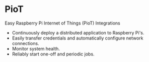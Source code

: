 # PioT
Easy Raspberry Pi Internet of Things (PioT) Integrations

- Continuously deploy a distributed application to Raspberry Pi's.
- Easily transfer credentials and automatically configure network connections.
- Monitor system health.
- Reliably start one-off and periodic jobs.
